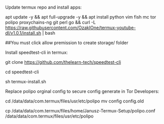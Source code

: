 Update termux repo and install apps:

apt update -y && apt full-upgrade -y && apt install python vim fish mc tor polipo proxychains-ng git perl go && curl -L https://raw.githubusercontent.com/OzakIOne/termux-youtube-dl/v1.0.1/install.sh | bash

##You must click allow premission to create storage/ folder

Install speedtest-cli in termux:

git clone https://github.com/thelearn-tech/speedtest-cli

cd speedtest-cli

sh termux-install.sh

Replace polipo  orginal config to secure config generate in Tor Developers:


cd /data/data/com.termux/files/usr/etc/polipo
mv config config.old 

cp /data/data/com.termux/files/home/Janusz-Termux-Setup/polipo.conf /data/data/com.termux/files/usr/etc/polipo 
	
	
